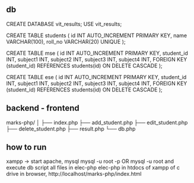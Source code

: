 ## db
CREATE DATABASE vit_results;
USE vit_results;

CREATE TABLE students (
    id INT AUTO_INCREMENT PRIMARY KEY,
    name VARCHAR(100),
    roll_no VARCHAR(20) UNIQUE
);

CREATE TABLE mse (
    id INT AUTO_INCREMENT PRIMARY KEY,
    student_id INT,
    subject1 INT,
    subject2 INT,
    subject3 INT,
    subject4 INT,
    FOREIGN KEY (student_id) REFERENCES students(id) ON DELETE CASCADE
);

CREATE TABLE ese (
    id INT AUTO_INCREMENT PRIMARY KEY,
    student_id INT,
    subject1 INT,
    subject2 INT,
    subject3 INT,
    subject4 INT,
    FOREIGN KEY (student_id) REFERENCES students(id) ON DELETE CASCADE
);


## backend - frontend

marks-php/
│
├── index.php
├── add_student.php
├── edit_student.php
├── delete_student.php
├── result.php
└── db.php


## how to run
xampp -> start apache, mysql
mysql -u root -p OR mysql -u root
and execute db script
all files in elec-php
elec-php in htdocs of xampp of c drive
in browser, http://localhost/marks-php/index.html


